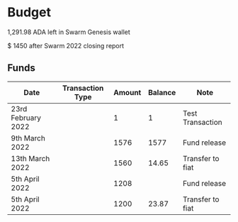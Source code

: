 # Budget

1,291.98 ADA left in Swarm Genesis wallet

$ 1450 after Swarm 2022 closing report&#x20;

##

## Funds

<table><thead><tr><th>Date</th><th data-type="select">Transaction Type</th><th>Amount</th><th>Balance</th><th>Note</th></tr></thead><tbody><tr><td>23rd February 2022</td><td></td><td>1</td><td>1</td><td>Test Transaction</td></tr><tr><td>9th March 2022</td><td></td><td>1576</td><td>1577</td><td>Fund release</td></tr><tr><td>13th March 2022</td><td></td><td>1560</td><td>14.65</td><td>Transfer to fiat</td></tr><tr><td>5th April 2022</td><td></td><td>1208</td><td></td><td>Fund release</td></tr><tr><td>5th April 2022</td><td></td><td>1200</td><td>23.87</td><td>Transfer to fiat</td></tr></tbody></table>
